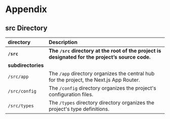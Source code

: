 # Appendix

## src Directory

| **directory**     | **Description**                                                                                  |
| :---------------- | :----------------------------------------------------------------------------------------------- |
| **`/src`**        | **The `/src` directory at the root of the project is designated for the project’s source code.** |
| **subdirectories**|                                                                                                  |
| `/src/app`        | The `/app` directory organizes the central hub for the project, the Next.js App Router.          |
| `/src/config`     | The `/config` directory organizes the project's configuration files.                             |
| `/src/types`      | The `/types` directory directory organizes the project's type definitions.                       |      
